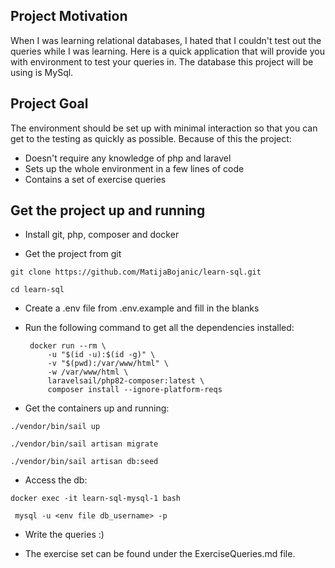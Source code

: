 ## Project Motivation

When I was learning relational databases, I hated that I couldn't test out the queries while I was learning. Here is a quick application that will provide you with environment to test your queries in. The database this project will be using is MySql.

## Project Goal
The environment should be set up with minimal interaction so that you can get to the testing as quickly as possible. Because of this the project:
- Doesn't require any knowledge of php and laravel
- Sets up the whole environment in a few lines of code
- Contains a set of exercise queries

## Get the project up and running

- Install git, php, composer and docker

- Get the project from git

`git clone https://github.com/MatijaBojanic/learn-sql.git`

`cd learn-sql`

- Create a .env file from .env.example and fill in the blanks
- Run the following command to get all the dependencies installed:

       docker run --rm \  
           -u "$(id -u):$(id -g)" \  
           -v "$(pwd):/var/www/html" \  
           -w /var/www/html \  
           laravelsail/php82-composer:latest \  
           composer install --ignore-platform-reqs  



- Get the containers up and running:

`./vendor/bin/sail up`

`./vendor/bin/sail artisan migrate`

`./vendor/bin/sail artisan db:seed`



- Access the db:

`docker exec -it learn-sql-mysql-1 bash `

` mysql -u <env file db_username> -p`

- Write the queries :)

- The exercise set can be found under the ExerciseQueries.md file.
